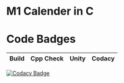 
# M1 Calender in C 

#  Code Badges

Build | Cpp Check | Unity | Codacy
------|----------|-------|--------------

[![Codacy Badge](https://app.codacy.com/project/badge/Grade/166973663dec411cbd262709a4df84f3)](https:https://app.codacy.com/gh/VENKY-LTTS/M1_CALENDER-_C/dashboard?utm_source=github.com&amp;utm_medium=referral&amp;utm_content=VENKY-LTTS/M1_CALENDER-_C/dashboard&amp;utm_campaign=Badge_Grade)

